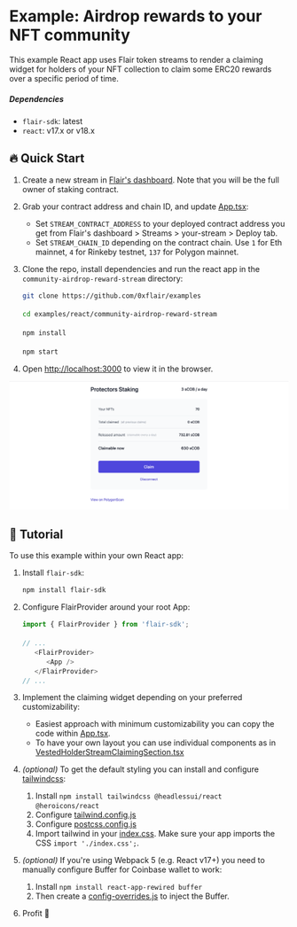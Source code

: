 # Example: Airdrop rewards to your NFT community

This example React app uses Flair token streams to render a claiming widget for holders of your NFT collection to claim some ERC20 rewards over a specific period of time.

##### Dependencies

* `flair-sdk`: latest
* `react`: v17.x or v18.x

## :fire: Quick Start

1. Create a new stream in [Flair's dashboard](https://app.flair.finance/streams). Note that you will be the full owner of staking contract.
2. Grab your contract address and chain ID, and update [App.tsx](./src/App.tsx):
   * Set `STREAM_CONTRACT_ADDRESS` to your deployed contract address you get from Flair's dashboard > Streams > your-stream > Deploy tab.
   * Set `STREAM_CHAIN_ID` depending on the contract chain. Use `1` for Eth mainnet, `4` for Rinkeby testnet, `137` for Polygon mainnet.
3. Clone the repo, install dependencies and run the react app in the `community-airdrop-reward-stream` directory:

   ```sh
   git clone https://github.com/0xflair/examples

   cd examples/react/community-airdrop-reward-stream

   npm install

   npm start
   ```

4. Open [http://localhost:3000](http://localhost:3000) to view it in the browser.

![Screenshot](./staking-screenshot.png)

## 🔮 Tutorial

To use this example within your own React app:

1. Install `flair-sdk`:

   ```sh
   npm install flair-sdk
   ```

2. Configure FlairProvider around your root App:

   ```ts
   import { FlairProvider } from 'flair-sdk';

   // ...
      <FlairProvider>
         <App />
      </FlairProvider>
   // ...
   ```

3. Implement the claiming widget depending on your preferred customizability:
   * Easiest approach with minimum customizability you can copy the code within [App.tsx](./src/App.tsx).
   * To have your own layout you can use individual components as in [VestedHolderStreamClaimingSection.tsx](https://github.com/0xflair/typescript-sdk/blob/main/packages/react-token-streams/src/presets/vested-holder-preset/sections/VestedHolderStreamClaimingSection.tsx#L24-L84)

4. *(optional)* To get the default styling you can install and configure [tailwindcss](https://tailwindcss.com/docs/installation/using-postcss):
   1. Install `npm install tailwindcss @headlessui/react @heroicons/react`
   2. Configure [tailwind.config.js](./tailwind.config.js)
   3. Configure [postcss.config.js](./postcss.config.js)
   4. Import tailwind in your [index.css](./src/index.css). Make sure your app imports the CSS `import './index.css';`.

5. *(optional)* If you're using Webpack 5 (e.g. React v17+) you need to manually configure Buffer for Coinbase wallet to work:
   1. Install `npm install react-app-rewired buffer`
   2. Then create a [config-overrides.js](config-overrides.js) to inject the Buffer.

6. Profit :rocket:
